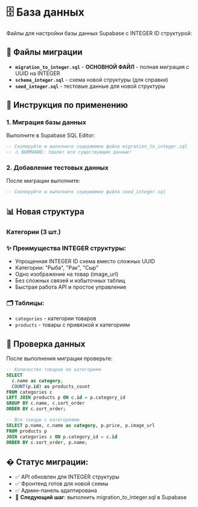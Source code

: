 # 🗄️ База данных

Файлы для настройки базы данных Supabase с INTEGER ID структурой:

## 📁 Файлы миграции

- **`migration_to_integer.sql`** - **ОСНОВНОЙ ФАЙЛ** - полная миграция с UUID на INTEGER
- **`schema_integer.sql`** - схема новой структуры (для справки)
- **`seed_integer.sql`** - тестовые данные для новой структуры

## 🚀 Инструкция по применению

### 1. Миграция базы данных

Выполните в Supabase SQL Editor:

```sql
-- Скопируйте и выполните содержимое файла migration_to_integer.sql
-- ⚠️ ВНИМАНИЕ: Удалит все существующие данные!
```

### 2. Добавление тестовых данных

После миграции выполните:

```sql
-- Скопируйте и выполните содержимое файла seed_integer.sql
```

## 📊 Новая структура

### Категории (3 шт.)

### ✨ Преимущества INTEGER структуры:

- Упрощенная INTEGER ID схема вместо сложных UUID
- Категории: "Рыба", "Рак", "Сыр"
- Одно изображение на товар (image_url)
- Без сложных связей и избыточных таблиц
- Быстрая работа API и простое управление

### 🗂️ Таблицы:

- `categories` - категории товаров
- `products` - товары с привязкой к категориям

## 🔧 Проверка данных

После выполнения миграции проверьте:

```sql
-- Количество товаров по категориям
SELECT
  c.name as category,
  COUNT(p.id) as products_count
FROM categories c
LEFT JOIN products p ON c.id = p.category_id
GROUP BY c.name, c.sort_order
ORDER BY c.sort_order;

-- Все товары с категориями
SELECT p.name, c.name as category, p.price, p.image_url
FROM products p
JOIN categories c ON p.category_id = c.id
ORDER BY c.sort_order, p.name;
```

## � Статус миграции:

- ✅ API обновлен для INTEGER структуры
- ✅ Фронтенд готов для новой схемы
- ✅ Админ-панель адаптирована
- 🔄 **Следующий шаг**: выполнить migration_to_integer.sql в Supabase
